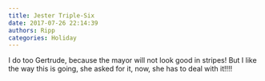 ```yaml
---
title: Jester Triple-Six
date: 2017-07-26 22:14:39
authors: Ripp
categories: Holiday
---
```


 I do too Gertrude, because the mayor will not look good in stripes! But I like the way this is going, she asked for it, now, she has to deal with it!!!!